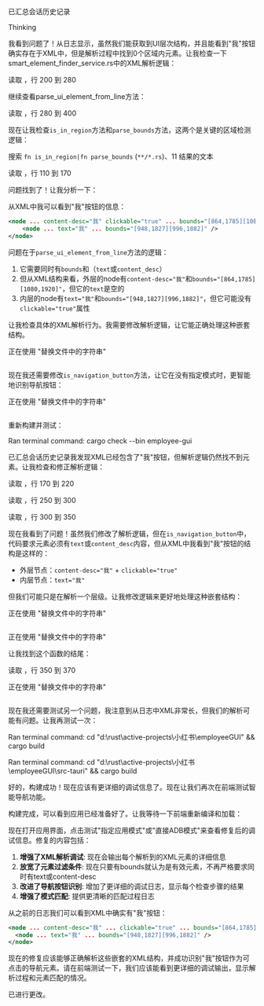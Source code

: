 已汇总会话历史记录

Thinking

我看到问题了！从日志显示，虽然我们能获取到UI层次结构，并且能看到"我"按钮确实存在于XML中，但是解析过程中找到0个区域内元素。让我检查一下smart_element_finder_service.rs中的XML解析逻辑： 

读取 [](file:///d%3A/rust/active-projects/%E5%B0%8F%E7%BA%A2%E4%B9%A6/employeeGUI/src-tauri/src/services/smart_element_finder_service.rs#200-200)，行 200 到 280

继续查看parse_ui_element_from_line方法： 

读取 [](file:///d%3A/rust/active-projects/%E5%B0%8F%E7%BA%A2%E4%B9%A6/employeeGUI/src-tauri/src/services/smart_element_finder_service.rs#280-280)，行 280 到 400

现在让我检查`is_in_region`方法和`parse_bounds`方法，这两个是关键的区域检测逻辑： 

搜索 `fn is_in_region|fn parse_bounds` (`**/*.rs`)、11 结果的文本

读取 [](file:///d%3A/rust/active-projects/%E5%B0%8F%E7%BA%A2%E4%B9%A6/employeeGUI/src-tauri/src/services/smart_element_finder_service.rs#110-110)，行 110 到 170

问题找到了！让我分析一下：

从XML中我可以看到"我"按钮的信息：
```xml
<node ... content-desc="我" clickable="true" ... bounds="[864,1785][1080,1920]">
    <node ... text="我" ... bounds="[948,1827][996,1882]" />
</node>
```

问题在于`parse_ui_element_from_line`方法的逻辑：
1. 它需要同时有`bounds`和（`text`或`content_desc`）
2. 但从XML结构来看，外层的node有`content-desc="我"`和`bounds="[864,1785][1080,1920]"`，但它的`text`是空的
3. 内层的node有`text="我"`和`bounds="[948,1827][996,1882]"`，但它可能没有`clickable="true"`属性

让我检查具体的XML解析行为。我需要修改解析逻辑，让它能正确处理这种嵌套结构。 

正在使用 "替换文件中的字符串"


```

```
现在我还需要修改`is_navigation_button`方法，让它在没有指定模式时，更智能地识别导航按钮： 

正在使用 "替换文件中的字符串"


```

```
重新构建并测试： 

Ran terminal command: cargo check --bin employee-gui

已汇总会话历史记录我发现XML已经包含了"我"按钮，但解析逻辑仍然找不到元素。让我检查和修正解析逻辑： 

读取 [](file:///d%3A/rust/active-projects/%E5%B0%8F%E7%BA%A2%E4%B9%A6/employeeGUI/src-tauri/src/services/smart_element_finder_service.rs#170-170)，行 170 到 220

读取 [](file:///d%3A/rust/active-projects/%E5%B0%8F%E7%BA%A2%E4%B9%A6/employeeGUI/src-tauri/src/services/smart_element_finder_service.rs#250-250)，行 250 到 300

读取 [](file:///d%3A/rust/active-projects/%E5%B0%8F%E7%BA%A2%E4%B9%A6/employeeGUI/src-tauri/src/services/smart_element_finder_service.rs#300-300)，行 300 到 350

现在我看到了问题！虽然我们修改了解析逻辑，但在`is_navigation_button`中，代码要求元素必须有`text`或`content_desc`内容，但从XML中我看到"我"按钮的结构是这样的：

- 外层节点：`content-desc="我"` + `clickable="true"`
- 内层节点：`text="我"`

但我们可能只是在解析一个层级。让我修改逻辑来更好地处理这种嵌套结构： 

正在使用 "替换文件中的字符串"


```

```


正在使用 "替换文件中的字符串"

让我找到这个函数的结尾： 

读取 [](file:///d%3A/rust/active-projects/%E5%B0%8F%E7%BA%A2%E4%B9%A6/employeeGUI/src-tauri/src/services/smart_element_finder_service.rs#350-350)，行 350 到 370

正在使用 "替换文件中的字符串"


```

```
现在我还需要测试另一个问题，我注意到从日志中XML非常长，但我们的解析可能有问题。让我再测试一次： 

Ran terminal command: cd "d:\rust\active-projects\小红书\employeeGUI" && cargo build

Ran terminal command: cd "d:\rust\active-projects\小红书\employeeGUI\src-tauri" && cargo build

好的，构建成功！现在应该有更详细的调试信息了。现在让我们再次在前端测试智能导航功能。

构建完成，可以看到应用已经准备好了。让我等待一下前端重新编译和加载：

现在打开应用界面，点击测试"指定应用模式"或"直接ADB模式"来查看修复后的调试信息。修复的内容包括：

1. **增强了XML解析调试**: 现在会输出每个解析到的XML元素的详细信息
2. **放宽了元素过滤条件**: 现在只要有bounds就认为是有效元素，不再严格要求同时有text或content-desc
3. **改进了导航按钮识别**: 增加了更详细的调试日志，显示每个检查步骤的结果
4. **增强了模式匹配**: 提供更清晰的匹配过程日志

从之前的日志我们可以看到XML中确实有"我"按钮：
```xml
<node ... content-desc="我" ... clickable="true" ... bounds="[864,1785][1080,1920]">
  <node ... text="我" ... bounds="[948,1827][996,1882]" />
</node>
```

现在的修复应该能够正确解析这些嵌套的XML结构，并成功识别"我"按钮作为可点击的导航元素。请在前端测试一下，我们应该能看到更详细的调试输出，显示解析过程和元素匹配的情况。

已进行更改。